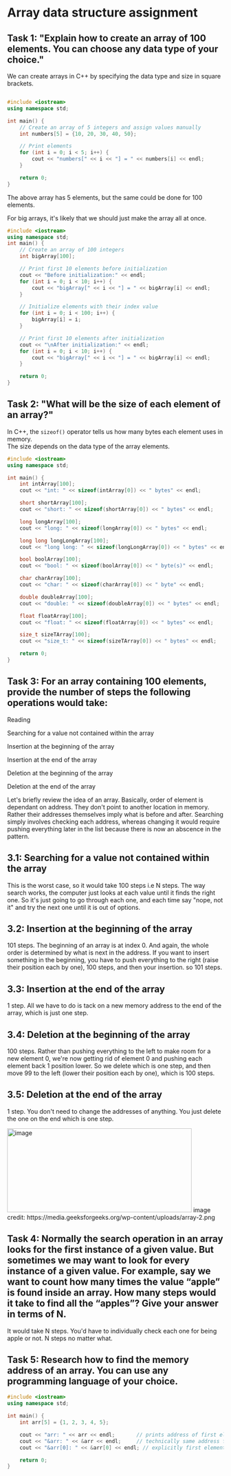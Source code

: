 # Array data structure assignment 
## Task 1: "Explain how to create an array of 100 elements. You can choose any data type of your choice."

We can create arrays in C++ by specifying the data type and size in square brackets.
```c++

#include <iostream>
using namespace std;

int main() {
    // Create an array of 5 integers and assign values manually
    int numbers[5] = {10, 20, 30, 40, 50};

    // Print elements
    for (int i = 0; i < 5; i++) {
        cout << "numbers[" << i << "] = " << numbers[i] << endl;
    }

    return 0;
}

```
The above array has 5 elements, but the same could be done for 100 elements. 


For big arrays, it's likely that we should just make the array all at once. 

```c++
#include <iostream>
using namespace std;
int main() {
    // Create an array of 100 integers
    int bigArray[100];

    // Print first 10 elements before initialization
    cout << "Before initialization:" << endl;
    for (int i = 0; i < 10; i++) {
        cout << "bigArray[" << i << "] = " << bigArray[i] << endl;
    }

    // Initialize elements with their index value
    for (int i = 0; i < 100; i++) {
        bigArray[i] = i;
    }

    // Print first 10 elements after initialization
    cout << "\nAfter initialization:" << endl;
    for (int i = 0; i < 10; i++) {
        cout << "bigArray[" << i << "] = " << bigArray[i] << endl;
    }

    return 0;
}

```

## Task 2: "What will be the size of each element of an array?"

In C++, the `sizeof()` operator tells us how many bytes each element uses in memory.  
The size depends on the data type of the array elements.

```c++
#include <iostream>
using namespace std;

int main() {
    int intArray[100];
    cout << "int: " << sizeof(intArray[0]) << " bytes" << endl;

    short shortArray[100];
    cout << "short: " << sizeof(shortArray[0]) << " bytes" << endl;

    long longArray[100];
    cout << "long: " << sizeof(longArray[0]) << " bytes" << endl;

    long long longLongArray[100];
    cout << "long long: " << sizeof(longLongArray[0]) << " bytes" << endl;

    bool boolArray[100];
    cout << "bool: " << sizeof(boolArray[0]) << " byte(s)" << endl;

    char charArray[100];
    cout << "char: " << sizeof(charArray[0]) << " byte" << endl;

    double doubleArray[100];
    cout << "double: " << sizeof(doubleArray[0]) << " bytes" << endl;

    float floatArray[100];
    cout << "float: " << sizeof(floatArray[0]) << " bytes" << endl;

    size_t sizeTArray[100];
    cout << "size_t: " << sizeof(sizeTArray[0]) << " bytes" << endl;

    return 0;
}

```

## Task 3: For an array containing 100 elements, provide the number of steps the following operations would take:
Reading

Searching for a value not contained within the array

Insertion at the beginning of the array

Insertion at the end of the array

Deletion at the beginning of the array

Deletion at the end of the array

Let's briefly review the idea of an array. Basically, order of element is dependant on address. They don't point to another location in memory. Rather their addresses themselves imply what is before and after. Searching simply involves checking each address, whereas changing it would require pushing everything later in the list because there is now an abscence in the pattern.

## 3.1: Searching for a value not contained within the array
This is the worst case, so it would take 100 steps i.e N steps. The way search works, the computer just looks at each value until it finds the right one. So it's just going to go through each one, and each time say "nope, not it" and try the next one until it is out of options.

## 3.2: Insertion at the beginning of the array
101 steps. The beginning of an array is at index 0. And again, the whole order is determined by what is next in the address. If you want to insert something in the beginning, you have to push everything to the right (raise their position each by one), 100 steps, and then your insertion. so 101 steps. 

## 3.3: Insertion at the end of the array
1 step. All we have to do is tack on a new memory address to the end of the array, which is just one step. 

## 3.4: Deletion at the beginning of the array
100 steps. Rather than pushing everything to the left to make room for a new element 0, we're now getting rid of element 0 and pushing each element back 1 position lower. So we delete which is one step, and then move 99 to the left (lower their position each by one), which is 100 steps. 

## 3.5: Deletion at the end of the array
1 step. You don't need to change the addresses of anything. You just delete the one on the end which is one step. 


<img width="429" height="195" alt="image" src="https://github.com/user-attachments/assets/a6faebae-c731-4f64-b97b-7246fba5218b" />
image credit: https://media.geeksforgeeks.org/wp-content/uploads/array-2.png


## Task 4: Normally the search operation in an array looks for the first instance of a given value. But sometimes we may want to look for every instance of a given value. For example, say we want to count how many times the value “apple” is found inside an array. How many steps would it take to find all the “apples”? Give your answer in terms of N.
It would take N steps. You'd have to individually check each one for being apple or not. N steps no matter what.  


## Task 5: Research how to find the memory address of an array. You can use any programming language of your choice. 
```C++
#include <iostream>
using namespace std;

int main() {
    int arr[5] = {1, 2, 3, 4, 5};

    cout << "arr: " << arr << endl;       // prints address of first element
    cout << "&arr: " << &arr << endl;     // technically same address for whole array
    cout << "&arr[0]: " << &arr[0] << endl; // explicitly first element

    return 0;
}


```

